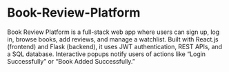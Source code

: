# Book-Review-Platform
Book Review Platform is a full-stack web app where users can sign up, log in, browse books, add reviews, and manage a watchlist. Built with React.js (frontend) and Flask (backend), it uses JWT authentication, REST APIs, and a SQL database. Interactive popups notify users of actions like “Login Successfully” or “Book Added Successfully.”
